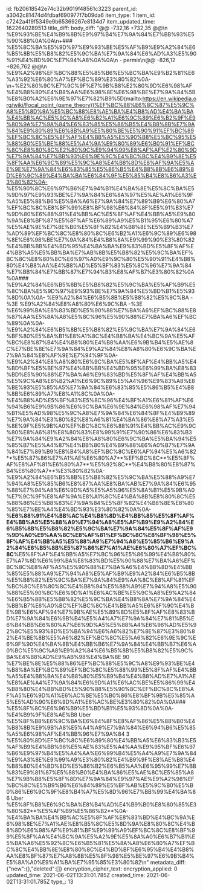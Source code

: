 id: fb20618542e74c32b9019f48561c3223
parent_id: a3042c81474d4fdbaf690977f7b09da6
item_type: 1
item_id: c7242a4f9f5349e9b65369267e8134d7
item_updated_time: 1622640289513
title_diff: 
body_diff: "@@ -732,16 +732,35 @@\\n %E9%93%BE%E4%B9%8B%E9%97%B4%E7%9A%84%E7%BB%93%E5%90%88%0A%0A\\n+### %E5%8C%BA%E5%9D%97%E9%93%BE%E5%AF%B9%E9%A2%84%E6%B5%8B%E5%B8%82%E5%9C%BA%E7%9A%84%E6%AD%A3%E5%90%91%E4%BD%9C%E7%94%A8%0A%0A\\n - permis\\n@@ -826,12 +826,762 @@\\n %E9%A2%98%EF%BC%88%E5%85%B6%E5%BC%BA%E9%B2%81%E6%A3%92%E6%80%A7%EF%BC%89%E3%80%82%0A- \\n+%E2%80%9C%E7%9C%9F%E7%9B%B8%E2%80%9D%E6%98%AF%E4%B8%80%E4%B8%AA%E6%98%8E%E6%98%BE%E7%9A%84%5B%E8%B0%A2%E6%9E%97%E7%82%B9%5D(mailto:https://en.wikipedia.org/wiki/Focal_point_(game_theory))%EF%BC%88%E6%8C%87%E5%9C%A8%E5%8D%9A%E5%BC%88%E8%AE%BA%E4%B8%AD%E4%BA%BA%E4%BB%AC%E5%9C%A8%E6%B2%A1%E6%9C%89%E6%B2%9F%E9%80%9A%E7%9A%84%E6%83%85%E5%86%B5%E4%B8%8B%E7%9A%84%E9%80%89%E6%8B%A9%E5%80%BE%E5%90%91%EF%BC%89%EF%BC%8C%E5%8F%AF%E4%BB%A5%E5%90%B8%E5%BC%95%E5%88%B0%E5%BE%88%E5%A4%9A%E9%80%89%E6%B0%91%EF%BC%8C%E8%80%8C%E2%80%9C%E9%94%99%E8%AF%AF%E2%80%9D%E7%9A%84%E7%BB%93%E6%9E%9C%E4%BC%BC%E4%B9%8E%E5%8F%AA%E6%9C%89%E5%9C%A8%E4%B8%8D%E8%AF%9A%E5%AE%9E%E7%9A%84%E6%83%85%E5%86%B5%E4%B8%8B%E6%89%8D%E6%9C%89%E4%BA%BA%E6%84%9F%E5%85%B4%E8%B6%A3%E3%80%82%0A- %E5%90%8C%E6%97%B6%E7%94%B1%E4%BA%8E%E5%8C%BA%E5%9D%97%E9%93%BE%E7%9A%84%E6%8A%97%E5%AE%A1%E6%9F%A5%E5%88%B6%E5%BA%A6%E7%9A%84%E7%89%B9%E6%80%A7%EF%BC%8C%E8%BF%99%E8%BF%98%E6%84%8F%E5%91%B3%E7%9D%80%E6%88%91%E4%BB%AC%E5%8F%AF%E4%BB%A5%E9%80%9A%E8%BF%87%E5%8F%AF%E6%89%A9%E5%B1%95%E6%80%A7%E5%AE%9E%E7%8E%B0%E5%8F%82%E4%B8%8E%E5%B9%B3%E7%AD%89%EF%BC%8C%E8%80%8C%E6%B2%A1%E6%9C%89%E6%98%8E%E6%98%BE%E7%9A%84%E4%B8%8A%E9%99%90%E3%80%82%E4%BB%BB%E4%BD%95%E4%BA%BA%E9%83%BD%E5%8F%AF%E4%BB%A5%E5%BB%BA%E7%AB%8B%E5%B8%82%E5%9C%BA%EF%BC%8C%E8%80%8C%E6%97%A0%E9%9C%80%E5%90%91%E4%B8%80%E4%B8%AA%E4%B8%AD%E5%BF%83%E5%8C%96%E7%9A%84%E7%BB%84%E7%BB%87%E7%94%B3%E8%AF%B7%E3%80%82%0A%0A### %E9%A2%84%E6%B5%8B%E5%B8%82%E5%9C%BA%E5%AF%B9%E5%8C%BA%E5%9D%97%E9%93%BE%E7%9A%84%E5%BD%B1%E5%93%8D%0A%0A- %E9%A2%84%E6%B5%8B%E5%B8%82%E5%9C%BA -%3E %E9%A2%84%E8%A8%80%E6%9C%BA -%3E %E6%99%BA%E8%83%BD%E5%90%88%E7%BA%A6%EF%BC%88%E8%87%AA%E5%8A%A8%E5%8C%96%E5%90%88%E7%BA%A6%EF%BC%89%0A%0A- %E9%A2%84%E6%B5%8B%E5%B8%82%E5%9C%BA%E7%9A%84%E6%BF%80%E5%8A%B1%E8%A1%8C%E4%B8%BA%E4%BC%9A%E5%AF%BC%E8%87%B4%E4%B8%80%E4%B8%AA%E6%9B%B4%E5%AE%8C%E7%BE%8E%E7%9A%84%E9%A2%84%E8%A8%80%E6%9C%BA%E7%9A%84%E8%AF%9E%E7%94%9F%0A- %E9%A2%84%E8%A8%80%E6%9C%BA%E5%8F%AF%E4%BB%A5%E4%BD%BF%E5%BE%97%E4%BB%BB%E4%BD%95%E6%99%BA%E8%83%BD%E5%90%88%E7%BA%A6%E9%83%BD%E5%8F%AF%E4%BB%A5%E5%9C%A8%E6%B2%A1%E6%9C%89%E5%A4%96%E9%83%A8%E8%BE%93%E5%85%A5%E7%9A%84%E6%83%85%E5%86%B5%E4%B8%8B%E6%89%A7%E8%A1%8C%0A%0A- %E4%B8%AD%E5%BF%83%E5%8C%96%E4%BF%A1%E6%81%AF%E6%94%B6%E9%9B%86%E6%9C%BA%E6%9E%84%E6%98%AF%E7%94%B1%E5%AD%98%E5%9C%A8%E7%9A%84%E6%84%8F%E4%B9%89%E7%9A%84%E3%80%82%E8%A6%81%E4%BA%86%E8%A7%A3%E5%8E%9F%E5%9B%A0%EF%BC%8C%E6%88%91%E4%BB%AC%E9%9C%80%E8%A6%81%E8%80%83%E8%99%91%E7%90%86%E6%83%B3%E7%9A%84%E9%A2%84%E8%A8%80%E6%9C%BA%E5%BA%94%E5%85%B7%E5%A4%87%E4%BB%80%E4%B9%88%E6%A0%B7%E7%9A%84%E7%89%B9%E8%B4%A8%EF%BC%8C%E6%AF%94%E5%A6%82**%E5%87%86%E7%A1%AE%E6%80%A7**%EF%BC%8C**%E5%8F%AF%E8%AF%81%E6%80%A7**%E5%92%8C**%E4%B8%80%E8%87%B4%E6%80%A7**%E3%80%82%0A- %E9%A2%84%E6%B5%8B%E5%B8%82%E5%9C%BA%E5%88%A9%E7%94%A8%E5%85%B6%E8%87%AA%E8%BA%AB%E7%9A%84%E6%95%88%E7%94%A8%E6%9D%A5%E5%A5%96%E5%8A%B1%E5%9B%A0%E7%9C%9F%E8%AF%9A%E8%A1%8C%E4%BA%8B%E8%80%8C%E5%88%86%E5%B8%83%E7%9A%84%E5%8F%82%E4%B8%8E%E8%80%85%E7%BE%A4%E4%BD%93%E3%80%82%0A%0A- **%E6%88%91%E4%BB%AC%E4%B8%8D%E4%BB%85%E5%8F%AF%E4%BB%A5%E5%88%A9%E7%94%A8%E5%AF%B9%E9%A2%84%E6%B5%8B%E5%B8%82%E5%9C%BA%E7%9A%84%E5%8F%AF%E9%9D%A0%E9%AA%8C%E8%AF%81%EF%BC%8C%E8%BF%98%E5%8F%AF%E4%BB%A5%E5%88%A9%E7%94%A8%E5%85%B6%E9%A2%84%E6%B5%8B%E5%87%86%E7%A1%AE%E6%80%A7%EF%BC%8C**%E5%8F%AF%E4%BB%A5%E7%BC%96%E5%86%99%E4%B8%80%E7%A7%8D%E6%99%BA%E8%83%BD%E5%90%88%E7%BA%A6%EF%BC%8C%E8%AF%A5%E5%90%88%E7%BA%A6%E4%B8%8D%E4%BB%85%E5%88%A9%E7%94%A8%E5%AF%B9%E9%A2%84%E6%B5%8B%E5%B8%82%E5%9C%BA%E7%9A%84%E9%AA%8C%E8%AF%81%EF%BC%8C%E8%80%8C%E4%B8%94%E5%88%A9%E7%94%A8%E5%90%88%E5%90%8C%E6%9D%A1%E6%AC%BE%E5%9C%A8%E9%A2%84%E6%B5%8B%E5%B8%82%E5%9C%BA%E4%B8%8A%E7%9A%84%E4%BB%B7%E6%A0%BC%EF%BC%8C%E4%BB%A5%E6%8F%90%E4%BE%9B%E6%AF%94%E7%9B%AE%E5%89%8D%E5%8F%AF%E8%83%BD%E7%9A%84%E6%9B%B4%E5%A4%A7%E7%9A%84%E7%81%B5%E6%B4%BB%E6%80%A7%E6%9D%A5%E5%88%A4%E6%96%AD%E5%92%8C%E5%93%8D%E5%BA%94%E6%A6%82%E7%8E%87%E3%80%82%E4%BE%8B%E5%A6%82%EF%BC%8C%E5%A6%82%E6%9E%9C%E6%9F%90%E4%BA%8B%E4%BB%B6%E7%9A%84%E4%BB%B7%E6%A0%BC%E5%9C%A8%E9%A2%84%E6%B5%8B%E5%B8%82%E5%9C%BA%E4%B8%AD%E9%AB%98%E4%BA%8E 90 %E7%BE%8E%E5%88%86%EF%BC%88%E5%9C%A8%E9%93%BE%E4%B8%8A%EF%BC%89%EF%BC%8C%E5%88%99%E5%8F%AF%E4%BB%A5%E4%B8%BA%E4%B8%80%E5%B9%B4%E4%B8%AD%E7%A1%AE%E8%AE%A4%E7%9A%84%E6%9D%A1%E6%AC%BE%E5%86%99%E4%B8%80%E4%BB%BD%E5%90%88%E5%90%8C%EF%BC%8C%E8%AF%A5%E6%9D%A1%E6%AC%BE%E5%B0%86%E8%BF%9B%E5%85%A5%E5%AD%90%E6%9D%A1%E6%AC%BE%E3%80%82%0A%0A### %E5%8F%8C%E6%96%B9%E5%BD%B1%E5%93%8D%0A%0A- %E4%B9%9F%E8%AE%B8 Uber %E5%8F%B8%E6%9C%BA%E6%84%8F%E8%AF%86%E5%88%B0%E4%B8%8B%E9%9B%A8%E5%A4%A9%E7%9A%84%E6%94%B6%E5%85%A5%E6%98%AF%E4%BB%96%E7%9A%84 3 %E5%80%8D%EF%BC%8C%E6%89%80%E4%BB%A5%E6%83%B3%E5%AF%B9%E4%BB%98%E5%AE%83%E5%A4%AA%E9%95%BF%E6%97%B6%E9%97%B4%E5%A4%AA%E6%99%B4%E5%A4%A9%E7%9A%84%E9%A3%8E%E9%99%A9%E3%80%82%E4%B9%9F%E8%AE%B8%E4%B8%80%E4%BD%8D%E5%86%B2%E6%B5%AA%E6%95%99%E7%BB%83%E9%81%87%E5%88%B0%E4%BA%86%E5%AE%8C%E5%85%A8%E7%9B%B8%E5%8F%8D%E7%9A%84%E9%97%AE%E9%A2%98%EF%BC%8C%E5%B9%B6%E6%84%89%E5%BF%AB%E5%9C%B0%E5%B0%86%E6%9C%9F%E8%B4%A7%E5%8D%96%E7%BB%99%E4%BA%86 Uber %E5%8F%B8%E6%9C%BA%E8%B4%AD%E4%B9%B0%E8%80%85%E3%80%82**%E5%AF%B9%E5%86%B2**%0A- %E4%BA%BA%E4%BB%AC%E5%8F%AF%E8%83%BD%E4%BC%9A%E6%98%8E%E7%A1%AE%E8%B5%8C%E5%8D%9A%E8%80%8C%E4%B8%8D%E6%98%AF%E9%81%BF%E9%99%A9%EF%BC%8C%E8%BF%99%E5%8F%AA%E4%BC%9A%E5%A2%9E%E5%8A%A0%E6%B7%B1%E5%BA%A6%E5%92%8C%E6%B5%81%E5%8A%A8%E6%80%A7%EF%BC%8C%E4%BB%8E%E8%80%8C%E4%BD%BF%E6%95%B4%E4%B8%AA%E8%BF%87%E7%A8%8B%E5%8F%98%E5%BE%97%E6%9B%B4%E5%8A%A0%E9%A1%BA%E7%95%85%E3%80%82\\n"
metadata_diff: {"new":{},"deleted":[]}
encryption_cipher_text: 
encryption_applied: 0
updated_time: 2021-06-02T13:31:01.785Z
created_time: 2021-06-02T13:31:01.785Z
type_: 13